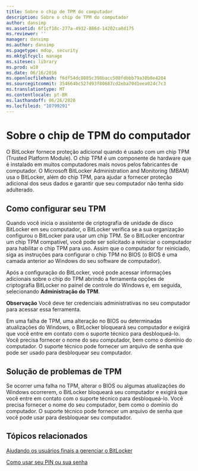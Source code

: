 ```yaml
---
title: Sobre o chip de TPM do computador
description: Sobre o chip de TPM do computador
author: dansimp
ms.assetid: 6f1cf18c-277a-4932-886d-14202ca8d175
ms.reviewer: ''
manager: dansimp
ms.author: dansimp
ms.pagetype: mdop, security
ms.mktglfcycl: manage
ms.sitesec: library
ms.prod: w10
ms.date: 06/16/2016
ms.openlocfilehash: f6df54dc8085c398bacc508fdbbb79a30b0e4204
ms.sourcegitcommit: 354664bc527d93f80687cd2eba70d1eea024c7c3
ms.translationtype: MT
ms.contentlocale: pt-BR
ms.lasthandoff: 06/26/2020
ms.locfileid: "10799291"
---
```

# Sobre o chip de TPM do computador


O BitLocker fornece proteção adicional quando é usado com um chip TPM (Trusted Platform Module). O chip TPM é um componente de hardware que é instalado em muitos computadores mais novos pelos fabricantes de computador. O Microsoft BitLocker Administration and Monitoring (MBAM) usa o BitLocker, além do chip TPM, para ajudar a fornecer proteção adicional dos seus dados e garantir que seu computador não tenha sido adulterado.

## Como configurar seu TPM


Quando você inicia o assistente de criptografia de unidade de disco BitLocker em seu computador, o BitLocker verifica se a sua organização configurou o BitLocker para usar um chip TPM. Se o BitLocker encontrar um chip TPM compatível, você pode ser solicitado a reiniciar o computador para habilitar o chip TPM para uso. Assim que o computador for reiniciado, siga as instruções para configurar o chip TPM no BIOS (o BIOS é uma camada anterior ao Windows do seu software de computador).

Após a configuração do BitLocker, você pode acessar informações adicionais sobre o chip do TPM abrindo a ferramenta opções de criptografia BitLocker no painel de controle do Windows e, em seguida, selecionando **Administração do TPM**.

**Observação**  Você deve ter credenciais administrativas no seu computador para acessar essa ferramenta.

 

Em uma falha de TPM, uma alteração no BIOS ou determinadas atualizações do Windows, o BitLocker bloqueará seu computador e exigirá que você entre em contato com o suporte técnico para desbloqueá-lo. Você precisa fornecer o nome do seu computador, bem como o domínio do computador. O suporte técnico pode fornecer um arquivo de senha que pode ser usado para desbloquear seu computador.

## Solução de problemas de TPM


Se ocorrer uma falha no TPM, alterar o BIOS ou algumas atualizações do Windows ocorrerem, o BitLocker bloqueará seu computador e exigirá que você entre em contato com o suporte técnico para desbloqueá-lo. Você precisa fornecer o nome do seu computador, bem como o domínio do computador. O suporte técnico pode fornecer um arquivo de senha que você pode usar para desbloquear seu computador.

## Tópicos relacionados


[Ajudando os usuários finais a gerenciar o BitLocker](helping-end-users-manage-bitlocker.md)

[Como usar seu PIN ou sua senha](using-your-pin-or-password.md)

 

 






